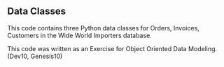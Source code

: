 ## Data Classes

This code contains three Python data classes for Orders, Invoices, Customers in the Wide World Importers database.

This code was written as an Exercise for Object Oriented Data Modeling.
(Dev10, Genesis10)